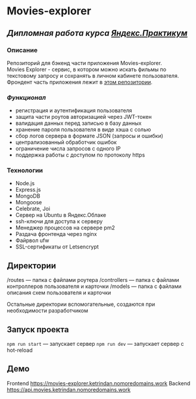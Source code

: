 # Movies-explorer
## ***Дипломная работа курса [Яндекс.Практикум](https://practicum.yandex.ru/)***

### **Описание**
Репозиторий для бэкенд части приложения Movies-explorer. \
Movies Explorer - сервис, в котором можно искать фильмы по текстовому запросу и сохранять в личном кабинете пользователя. \
Фрондент часть приложения лежит в [этом репозитории](https://github.com/ketrindan/movies-explorer-frontend).

### ***Функционал***
* регистрация и аутентификация пользователя
* защита части роутов авторизацией через JWT-токен
* валидация данных перед записью в базу данных
* хранение пароля пользователя в виде хэша с солью
* сбор логов сервера в формате JSON (запросы и ошибки)
* централизованный обработчик ошибок
* ограничение числа запросов с одного IP
* поддержка работы с доступом по протоколу https

### **Технологии**
* Node.js
* Express.js
* MongoDB
* Mongoose
* Celebrate, Joi
* Сервер на Ubuntu в Яндекс.Облаке
* ssh-ключи для доступа к серверу
* Менеджер процессов на сервере pm2
* Раздача фронтенда через nginx
* Файрвол ufw
* SSL-сертификаты от Letsencrypt

## **Директории**
/routes — папка с файлами роутера
/controllers — папка с файлами контроллеров пользователя и карточки
/models — папка с файлами описания схем пользователя и карточки

Остальные директории вспомогательные, создаются при необходимости разработчиком

## **Запуск проекта**
`npm run start` — запускает сервер
`npm run dev` — запускает сервер с hot-reload

## **Демо**
Frontend https://movies-explorer.ketrindan.nomoredomains.work 
Backend https://api.movies.ketrindan.nomoredomains.work
